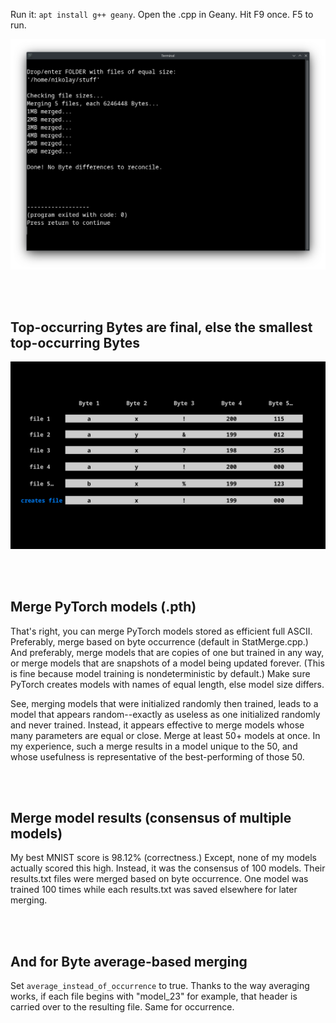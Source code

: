 Run it: ```apt install g++ geany```. Open the .cpp in Geany. Hit F9 once. F5 to run.

<p align="center">
  <img src="https://raw.githubusercontent.com/compromise-evident/StatMerge/main/Other/Terminal_2a2c24eae143b3f4a2bfe468fb732cba.png">
</p>

<br>
<br>

## Top-occurring Bytes are final, else the smallest top-occurring Bytes

<p align="center">
  <img src="https://raw.githubusercontent.com/compromise-evident/StatMerge/main/Other/What_it_does_b53a4b1452da928659635b21abd83f30418c241ee2af94802f0f30e151a99787.png">
</p>

<br>
<br>

## Merge PyTorch models (.pth)

That's right, you can merge PyTorch models stored as efficient full ASCII.
Preferably, merge based on byte occurrence (default in StatMerge.cpp.)
And preferably, merge models that are copies of one but trained in any way,
or merge models that are snapshots of a model being updated forever.
(This is fine because model training is nondeterministic by default.)
Make sure PyTorch creates models with names of equal length,
else model size differs.

See, merging models that were initialized randomly then trained,
leads to a model that appears random--exactly as useless as
one initialized randomly and never trained.
Instead, it appears effective to merge
models whose many parameters
are equal or close.
Merge at least 50+ models at once.
In my experience, such a merge results in a model unique to the 50,
and whose usefulness is representative of the best-performing of those 50.

<br>
<br>

## Merge model results (consensus of multiple models)

My best MNIST score is 98.12% (correctness.)
Except, none of my models actually scored this high.
Instead, it was the consensus of 100 models.
Their results.txt files were merged based on byte occurrence.
One model was trained 100 times while each results.txt was saved elsewhere for later merging.

<br>
<br>

## And for Byte average-based merging

Set ```average_instead_of_occurrence``` to true.
Thanks to the way averaging works, if each file begins with "model_23"
for example, that header is carried over to the resulting file. Same for occurrence.
